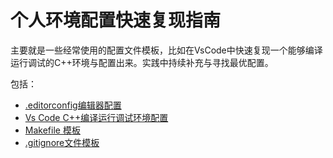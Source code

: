 # 个人环境配置快速复现指南

主要就是一些经常使用的配置文件模板，比如在VsCode中快速复现一个能够编译运行调试的C++环境与配置出来。实践中持续补充与寻找最优配置。

包括：
- [.editorconfig编辑器配置](EditorConfig)
- [Vs Code C++编译运行调试环境配置](VsCodeCppConfig)
- [Makefile 模板](MakefileTemplate)
- [.gitignore文件模板](GitIgnore)